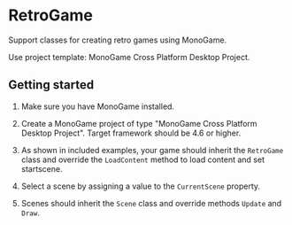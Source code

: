 # RetroGame
Support classes for creating retro games using MonoGame.

Use project template: MonoGame Cross Platform Desktop Project.

## Getting started
1. Make sure you have MonoGame installed.

2. Create a MonoGame project of type "MonoGame Cross Platform Desktop Project". Target framework should be 4.6 or higher.

3. As shown in included examples, your game should inherit the `RetroGame` class and override the `LoadContent` method to load content and set startscene.

4. Select a scene by assigning a value to the `CurrentScene` property.

5. Scenes should inherit the `Scene` class and override methods `Update` and `Draw`.
